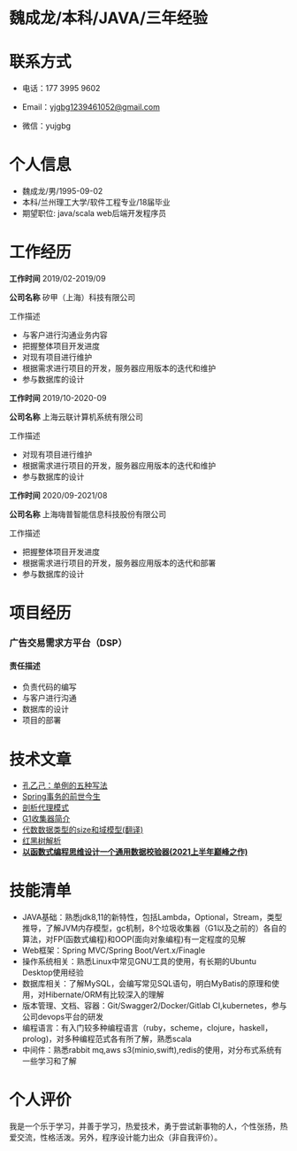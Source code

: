 # 魏成龙/本科/JAVA/三年经验

# 联系方式

- 电话：177 3995 9602

- Email：[yjgbg1239461052@gmail.com](mailto://yjgbg1239461052@gmail.com)

- 微信：yujgbg

# 个人信息

 - 魏成龙/男/1995-09-02
 - 本科/兰州理工大学/软件工程专业/18届毕业
 - 期望职位: java/scala web后端开发程序员

# 工作经历

<strong>工作时间</strong> 2019/02-2019/09

<strong>公司名称</strong> 矽甲（上海）科技有限公司

工作描述 

- 与客户进行沟通业务内容
- 把握整体项目开发进度
- 对现有项目进行维护
- 根据需求进行项目的开发，服务器应用版本的迭代和维护
- 参与数据库的设计



<strong>工作时间</strong> 2019/10-2020-09

<strong>公司名称</strong> 上海云联计算机系统有限公司

工作描述 

- 对现有项目进行维护
- 根据需求进行项目的开发，服务器应用版本的迭代和维护
- 参与数据库的设计



<strong>工作时间</strong> 2020/09-2021/08

<strong>公司名称</strong> 上海嗨普智能信息科技股份有限公司

工作描述 

- 把握整体项目开发进度
- 根据需求进行项目的开发，服务器应用版本的迭代和部署
- 参与数据库的设计

# 项目经历

### 广告交易需求方平台（DSP）

#### 责任描述

- 负责代码的编写
- 与客户进行沟通
- 数据库的设计
- 项目的部署

# 技术文章


- [孔乙己：单例的五种写法](https://github.com/yjgbg/notebook/blob/master/单例的五种写法.md)
- [Spring事务的前世今生](https://www.yjgbg.me/2019/01/24/Spring事务的前世今生/)
- [剖析代理模式](https://github.com/yjgbg/notebook/blob/master/%E4%BB%A3%E7%90%86%E6%A8%A1%E5%BC%8F.md)
- [G1收集器简介](https://github.com/yjgbg/notebook/blob/master/G1收集器简介.md)
- [代数数据类型的size和域模型(翻译)](https://github.com/yjgbg/notebook/blob/master/%E4%BB%A3%E6%95%B0%E6%95%B0%E6%8D%AE%E7%B1%BB%E5%9E%8B%E7%9A%84Size%E5%92%8C%E5%9F%9F%E6%A8%A1%E5%9E%8B.md)
- [红黑树解析](https://github.com/yjgbg/notebook/blob/master/red-black.md)
- [**以函数式编程思维设计一个通用数据校验器(2021上半年巅峰之作)**](https://tech-blog.hypers.cc/article/31)

# 技能清单

- JAVA基础：熟悉jdk8,11的新特性，包括Lambda，Optional，Stream，类型推导，了解JVM内存模型，gc机制，8个垃圾收集器（G1以及之前的）各自的算法，对FP(函数式编程)和OOP(面向对象编程)有一定程度的见解
- Web框架：Spring MVC/Spring Boot/Vert.x/Finagle
- 操作系统相关：熟悉Linux中常见GNU工具的使用，有长期的Ubuntu Desktop使用经验
- 数据库相关：了解MySQL，会编写常见SQL语句，明白MyBatis的原理和使用，对Hibernate/ORM有比较深入的理解
- 版本管理、文档、容器：Git/Swagger2/Docker/Gitlab CI,kubernetes，参与公司devops平台的研发
- 编程语言：有入门较多种编程语言（ruby，scheme，clojure，haskell，prolog)，对多种编程范式各有所了解，熟悉scala
- 中间件：熟悉rabbit mq,aws s3(minio,swift),redis的使用，对分布式系统有一些学习和了解

# 个人评价

我是一个乐于学习，并善于学习，热爱技术，勇于尝试新事物的人，个性张扬，热爱交流，性格活泼。另外，程序设计能力出众（非自我评价）。
